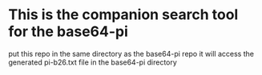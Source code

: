 # This is the companion search tool for the base64-pi

put this repo in the same directory as the base64-pi repo
it will access the generated pi-b26.txt file in the base64-pi directory
